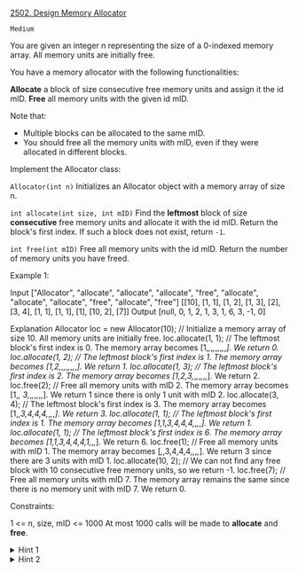 [2502. Design Memory Allocator](https://leetcode.com/problems/design-memory-allocator/description/)

`Medium`

You are given an integer n representing the size of a 0-indexed memory array. All memory units are initially free.

You have a memory allocator with the following functionalities:

**Allocate** a block of size consecutive free memory units and assign it the id mID.
**Free** all memory units with the given id mID.

Note that:

- Multiple blocks can be allocated to the same mID.
- You should free all the memory units with mID, even if they were allocated in different blocks.

Implement the Allocator class:

`Allocator(int n)` Initializes an Allocator object with a memory array of size n.

`int allocate(int size, int mID)` Find the **leftmost** block of size **consecutive** free memory units and allocate it with the id mID. Return the block's first index. If such a block does not exist, return `-1`.

`int free(int mID)` Free all memory units with the id mID. Return the number of memory units you have freed.
 

Example 1:

Input
["Allocator", "allocate", "allocate", "allocate", "free", "allocate", "allocate", "allocate", "free", "allocate", "free"]
[[10], [1, 1], [1, 2], [1, 3], [2], [3, 4], [1, 1], [1, 1], [1], [10, 2], [7]]
Output
[null, 0, 1, 2, 1, 3, 1, 6, 3, -1, 0]

Explanation
Allocator loc = new Allocator(10); // Initialize a memory array of size 10. All memory units are initially free.
loc.allocate(1, 1); // The leftmost block's first index is 0. The memory array becomes [1,_,_,_,_,_,_,_,_,_]. We return 0.
loc.allocate(1, 2); // The leftmost block's first index is 1. The memory array becomes [1,2,_,_,_,_,_,_,_,_]. We return 1.
loc.allocate(1, 3); // The leftmost block's first index is 2. The memory array becomes [1,2,3,_,_,_,_,_,_,_]. We return 2.
loc.free(2); // Free all memory units with mID 2. The memory array becomes [1,_, 3,_,_,_,_,_,_,_]. We return 1 since there is only 1 unit with mID 2.
loc.allocate(3, 4); // The leftmost block's first index is 3. The memory array becomes [1,_,3,4,4,4,_,_,_,_]. We return 3.
loc.allocate(1, 1); // The leftmost block's first index is 1. The memory array becomes [1,1,3,4,4,4,_,_,_,_]. We return 1.
loc.allocate(1, 1); // The leftmost block's first index is 6. The memory array becomes [1,1,3,4,4,4,1,_,_,_]. We return 6.
loc.free(1); // Free all memory units with mID 1. The memory array becomes [_,_,3,4,4,4,_,_,_,_]. We return 3 since there are 3 units with mID 1.
loc.allocate(10, 2); // We can not find any free block with 10 consecutive free memory units, so we return -1.
loc.free(7); // Free all memory units with mID 7. The memory array remains the same since there is no memory unit with mID 7. We return 0.
 

Constraints:

1 <= n, size, mID <= 1000
At most 1000 calls will be made to **allocate** and **free**.

<details>
<summary>Hint 1</summary>

Can you simulate the process?

</details>

<details>
<summary>Hint 2</summary>

Use brute force to find the leftmost free block and free each occupied memory unit

</details>